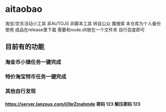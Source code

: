 # aitaobao
淘宝/京东活动小工具  非AUTOJS 非脚本工具 转自公众 魔搜索 本仓库为个人备份使用
成品在release里下载 需要和node.dll放在一个文件夹 自行百度即可
## 目前有的功能
### 淘金币小镇任务一键完成
### 特价淘宝特币任务一键完成
### 其他自行发现
#### https://server.lanzous.com/iObrZmahmde 密码 123 解压密码 123
